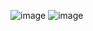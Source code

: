 ![image](https://github.com/wuray890521/IClab_2025_Spring/blob/main/Final_Project_iclab139/final_apr.png)
![image](https://github.com/wuray890521/IClab_2025_Spring/blob/main/Final_Project_iclab139/2025_spring_final_apr.png)

